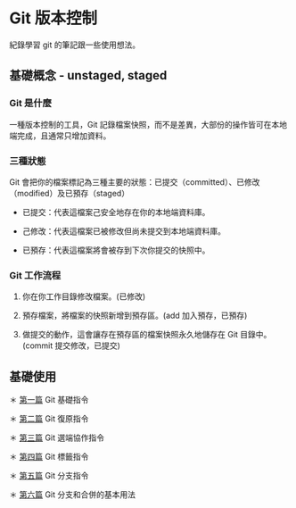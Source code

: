 # Git 版本控制

紀錄學習 git 的筆記跟一些使用想法。



## 基礎概念 - unstaged, staged

### Git 是什麼

一種版本控制的工具，Git 記錄檔案快照，而不是差異，大部份的操作皆可在本地端完成，且通常只增加資料。


### 三種狀態

Git 會把你的檔案標記為三種主要的狀態：已提交（committed）、已修改（modified）及已預存（staged）

  - 已提交：代表這檔案己安全地存在你的本地端資料庫。
  
  - 己修改：代表這檔案已被修改但尚未提交到本地端資料庫。
  
  - 已預存：代表這檔案將會被存到下次你提交的快照中。


### Git 工作流程

  1. 你在你工作目錄修改檔案。(已修改)

  2. 預存檔案，將檔案的快照新增到預存區。(add 加入預存，已預存)

  3. 做提交的動作，這會讓存在預存區的檔案快照永久地儲存在 Git 目錄中。(commit 提交修改，已提交)


## 基礎使用

＊ [第一篇](https://github.com/johnnywang1994/git-memo/basic.md) Git 基礎指令

＊ [第二篇](https://github.com/johnnywang1994/git-memo/recover.md) Git 復原指令

＊ [第三篇](https://github.com/johnnywang1994/git-memo/remote.md) Git 選端協作指令

＊ [第四篇](https://github.com/johnnywang1994/git-memo/tag.md) Git 標籤指令

＊ [第五篇](https://github.com/johnnywang1994/git-memo/branch.md) Git 分支指令

＊ [第六篇](https://github.com/johnnywang1994/git-memo/merge.md) Git 分支和合併的基本用法